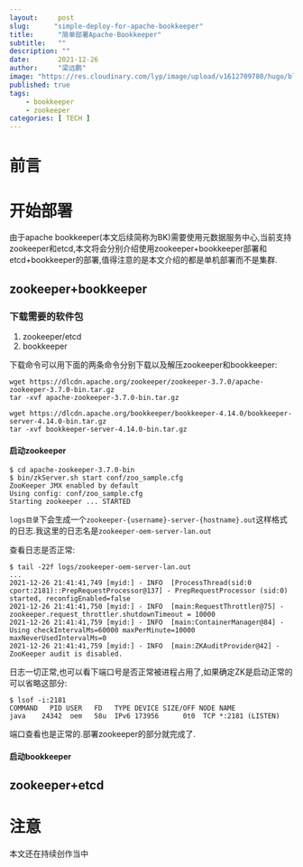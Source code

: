 ```yaml
---
layout:     post 
slug:      "simple-deploy-for-apache-bookkeeper"
title:      "简单部署Apache-Bookkeeper"
subtitle:   ""
description: ""
date:       2021-12-26
author:     "梁远鹏"
image: "https://res.cloudinary.com/lyp/image/upload/v1612709780/hugo/blog.github.io/pexels-matt-hardy-2568001.jpg"
published: true
tags:
    - bookkeeper
    - zookeeper
categories: [ TECH ]
---    
```


# 前言  

# 开始部署  

由于apache bookkeeper(本文后续简称为BK)需要使用元数据服务中心,当前支持zookeeper和etcd,本文将会分别介绍使用zookeeper+bookkeeper部署和etcd+bookkeeper的部署,值得注意的是本文介绍的都是单机部署而不是集群.


## zookeeper+bookkeeper  

### 下载需要的软件包 

1. zookeeper/etcd  
2. bookkeeper 
     
下载命令可以用下面的两条命令分别下载以及解压zookeeper和bookkeeper:  
```
wget https://dlcdn.apache.org/zookeeper/zookeeper-3.7.0/apache-zookeeper-3.7.0-bin.tar.gz  
tar -xvf apache-zookeeper-3.7.0-bin.tar.gz
```  

```shell
wget https://dlcdn.apache.org/bookkeeper/bookkeeper-4.14.0/bookkeeper-server-4.14.0-bin.tar.gz  
tar -xvf bookkeeper-server-4.14.0-bin.tar.gz
```


#### 启动zookeeper  

```shell
$ cd apache-zookeeper-3.7.0-bin
$ bin/zkServer.sh start conf/zoo_sample.cfg  
ZooKeeper JMX enabled by default
Using config: conf/zoo_sample.cfg
Starting zookeeper ... STARTED
```  
`logs目录`下会生成一个`zookeeper-{username}-server-{hostname}.out`这样格式的日志.我这里的日志名是`zookeeper-oem-server-lan.out`  

查看日志是否正常:   
```log
$ tail -22f logs/zookeeper-oem-server-lan.out  
...
2021-12-26 21:41:41,749 [myid:] - INFO  [ProcessThread(sid:0 cport:2181)::PrepRequestProcessor@137] - PrepRequestProcessor (sid:0) started, reconfigEnabled=false
2021-12-26 21:41:41,750 [myid:] - INFO  [main:RequestThrottler@75] - zookeeper.request_throttler.shutdownTimeout = 10000
2021-12-26 21:41:41,759 [myid:] - INFO  [main:ContainerManager@84] - Using checkIntervalMs=60000 maxPerMinute=10000 maxNeverUsedIntervalMs=0
2021-12-26 21:41:41,759 [myid:] - INFO  [main:ZKAuditProvider@42] - ZooKeeper audit is disabled.

```  

日志一切正常,也可以看下端口号是否正常被进程占用了,如果确定ZK是启动正常的可以省略这部分:   
```shell  
$ lsof -i:2181
COMMAND   PID USER   FD   TYPE DEVICE SIZE/OFF NODE NAME
java    24342  oem   58u  IPv6 173956      0t0  TCP *:2181 (LISTEN)

```  

端口查看也是正常的.部署zookeeper的部分就完成了.

#### 启动bookkeeper  


## zookeeper+etcd



# 注意  
本文还在持续创作当中